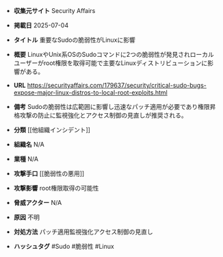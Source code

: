 - **収集元サイト**
Security Affairs

- **掲載日**
2025-07-04

- **タイトル**
重要なSudoの脆弱性がLinuxに影響

- **概要**
LinuxやUnix系OSのSudoコマンドに2つの脆弱性が発見されローカルユーザーがroot権限を取得可能で主要なLinuxディストリビューションに影響がある。

- **URL**
https://securityaffairs.com/179637/security/critical-sudo-bugs-expose-major-linux-distros-to-local-root-exploits.html

- **備考**
Sudoの脆弱性は広範囲に影響し迅速なパッチ適用が必要であり権限昇格攻撃の防止に監視強化とアクセス制御の見直しが推奨される。

- **分類**
[[他組織インシデント]]

- **組織名**
N/A

- **業種**
N/A

- **攻撃手口**
[[脆弱性の悪用]]

- **攻撃影響**
root権限取得の可能性

- **脅威アクター**
N/A

- **原因**
不明

- **対処方法**
パッチ適用監視強化アクセス制御の見直し

- **ハッシュタグ**
#Sudo #脆弱性 #Linux
